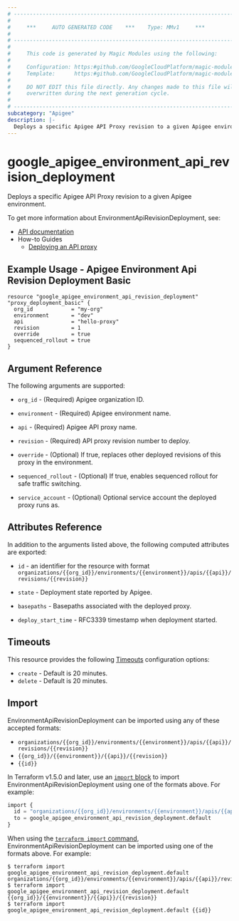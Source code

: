 ```yaml
---
# ----------------------------------------------------------------------------
#
#     ***     AUTO GENERATED CODE    ***    Type: MMv1     ***
#
# ----------------------------------------------------------------------------
#
#     This code is generated by Magic Modules using the following:
#
#     Configuration: https:#github.com/GoogleCloudPlatform/magic-modules/tree/main/mmv1/products/apigee/EnvironmentApiRevisionDeployment.yaml
#     Template:      https:#github.com/GoogleCloudPlatform/magic-modules/tree/main/mmv1/templates/terraform/resource.html.markdown.tmpl
#
#     DO NOT EDIT this file directly. Any changes made to this file will be
#     overwritten during the next generation cycle.
#
# ----------------------------------------------------------------------------
subcategory: "Apigee"
description: |-
  Deploys a specific Apigee API Proxy revision to a given Apigee environment.
---
```


# google_apigee_environment_api_revision_deployment

Deploys a specific Apigee API Proxy revision to a given Apigee environment.


To get more information about EnvironmentApiRevisionDeployment, see:

* [API documentation](https://cloud.google.com/apigee/docs/reference/apis/apigee/rest/v1/organizations.environments.apis.revisions.deployments/deploy)
* How-to Guides
    * [Deploying an API proxy](https://cloud.google.com/apigee/docs/api-platform/deploy/ui-deploy-new#apigee-api)

## Example Usage - Apigee Environment Api Revision Deployment Basic


```hcl
resource "google_apigee_environment_api_revision_deployment" "proxy_deployment_basic" {
  org_id            = "my-org"
  environment       = "dev"
  api               = "hello-proxy"
  revision          = 1
  override          = true
  sequenced_rollout = true
}
```

## Argument Reference

The following arguments are supported:


* `org_id` -
  (Required)
  Apigee organization ID.

* `environment` -
  (Required)
  Apigee environment name.

* `api` -
  (Required)
  Apigee API proxy name.

* `revision` -
  (Required)
  API proxy revision number to deploy.


* `override` -
  (Optional)
  If true, replaces other deployed revisions of this proxy in the environment.

* `sequenced_rollout` -
  (Optional)
  If true, enables sequenced rollout for safe traffic switching.

* `service_account` -
  (Optional)
  Optional service account the deployed proxy runs as.



## Attributes Reference

In addition to the arguments listed above, the following computed attributes are exported:

* `id` - an identifier for the resource with format `organizations/{{org_id}}/environments/{{environment}}/apis/{{api}}/revisions/{{revision}}`

* `state` -
  Deployment state reported by Apigee.

* `basepaths` -
  Basepaths associated with the deployed proxy.

* `deploy_start_time` -
  RFC3339 timestamp when deployment started.


## Timeouts

This resource provides the following
[Timeouts](https://developer.hashicorp.com/terraform/plugin/sdkv2/resources/retries-and-customizable-timeouts) configuration options:

- `create` - Default is 20 minutes.
- `delete` - Default is 20 minutes.

## Import


EnvironmentApiRevisionDeployment can be imported using any of these accepted formats:

* `organizations/{{org_id}}/environments/{{environment}}/apis/{{api}}/revisions/{{revision}}`
* `{{org_id}}/{{environment}}/{{api}}/{{revision}}`
* `{{id}}`


In Terraform v1.5.0 and later, use an [`import` block](https://developer.hashicorp.com/terraform/language/import) to import EnvironmentApiRevisionDeployment using one of the formats above. For example:

```tf
import {
  id = "organizations/{{org_id}}/environments/{{environment}}/apis/{{api}}/revisions/{{revision}}"
  to = google_apigee_environment_api_revision_deployment.default
}
```

When using the [`terraform import` command](https://developer.hashicorp.com/terraform/cli/commands/import), EnvironmentApiRevisionDeployment can be imported using one of the formats above. For example:

```
$ terraform import google_apigee_environment_api_revision_deployment.default organizations/{{org_id}}/environments/{{environment}}/apis/{{api}}/revisions/{{revision}}
$ terraform import google_apigee_environment_api_revision_deployment.default {{org_id}}/{{environment}}/{{api}}/{{revision}}
$ terraform import google_apigee_environment_api_revision_deployment.default {{id}}
```
